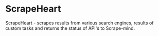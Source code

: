 ScrapeHeart
==============

ScrapeHeart -  scrapes results from various search engines, results of custom tasks and returns the status of API's to Scrape-mind.


